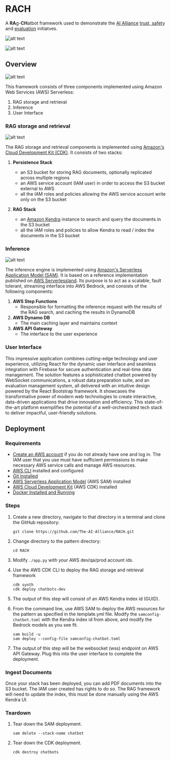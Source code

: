 # RACH

A **RA**g-**CH**atbot framework used to demonstrate the [AI Alliance](https://github.com/The-AI-Alliance) [trust, safety](https://the-ai-alliance.github.io/trust-safety-user-guide/) and [evaluation](https://github.com/The-AI-Alliance/trust-safety-evals) initiatves.



![alt text](./images/NoRag.png)

![alt text](./images/Rag.png)


## Overview
![alt text](./images/Serverless.png)

This framework consists of three components implemented using Amazon Web Services (AWS) Serverless:
1. RAG storage and retrieval
2. Inference
3. User Interface

### RAG storage and retrieval
![alt text](./images/RagStack.png)

The RAG storage and retrieval components is implemented using [Amazon's Cloud Development Kit (CDK)](https://aws.amazon.com/cdk/). It consists of two stacks:

1. **Persistence Stack**
    - an S3 bucket for storing RAG documents, optionally replicated across multiple regions
    - an AWS service account (IAM user) in order to access the S3 bucket external to AWS
    - all the IAM roles and policies allowing the AWS service account write only on the S3 bucket

2. **RAG Stack**
    - an [Amazon Kendra](https://aws.amazon.com/kendra/) instance to search and query the documents in the S3 bucket
    - all the IAM roles and policies to allow Kendra to read / index the documents in the S3 bucket

### Inference
![alt text](./images/InferenceStack.png)

The inference engine is implemented using [Amazon's Serverless Application Model (SAM)](https://aws.amazon.com/serverless/sam/). It is based on a reference implementation published on [AWS Serverlessland](https://github.com/shafkevi/lambda-bedrock-s3-streaming-rag). Its purpose is to act as a scalable, fault tolerant, streaming interface into AWS Bedrock, and consists of the following components:

1. **AWS Step Functions**
   - Responsible for formatting the inference request with the results of the RAG search, and caching the results in DynamoDB
2. **AWS Dynamo DB**
   - The main caching layer and maintains context
3. **AWS API Gateway**
   - The interface to the user experience

### User Interface
This impressive application combines cutting-edge technology and user experience, utilizing React for the dynamic user interface and seamless integration with Firebase for secure authentication and real-time data management. The solution features a sophisticated chatbot powered by WebSocket communications, a robust data preparation suite, and an evaluation management system, all delivered with an intuitive design powered by the React Bootstrap framework. It showcases the transformative power of modern web technologies to create interactive, data-driven applications that drive innovation and efficiency. This state-of-the-art platform exemplifies the potential of a well-orchestrated tech stack to deliver impactful, user-friendly solutions.

## Deployment

### Requirements

* [Create an AWS account](https://portal.aws.amazon.com/gp/aws/developer/registration/index.html) if you do not already have one and log in. The IAM user that you use must have sufficient permissions to make necessary AWS service calls and manage AWS resources.
* [AWS CLI](https://docs.aws.amazon.com/cli/latest/userguide/install-cliv2.html) installed and configured
* [Git Installed](https://git-scm.com/book/en/v2/Getting-Started-Installing-Git)
* [AWS Serverless Application Model](https://docs.aws.amazon.com/serverless-application-model/latest/developerguide/serverless-sam-cli-install.html) (AWS SAM) installed
* [AWS Cloud Development Kit](https://docs.aws.amazon.com/cdk/v2/guide/getting_started.html) (AWS CDK) installed
* [Docker Installed and Running](https://docs.aws.amazon.com/serverless-application-model/latest/developerguide/install-docker.html)


### Steps

1. Create a new directory, navigate to that directory in a terminal and clone the GitHub repository:
    ``` 
    git clone https://github.com/The-AI-Alliance/RACH.git
    ```
1. Change directory to the pattern directory:
    ```
    cd RACH
    ```
1. Modify `./app.py` with your AWS dev/qa/prod account ids.

1. Use the AWS CDK CLI to deploy the RAG storage and retrieval framework
    ```
    cdk synth
    cdk deploy chatbots-dev
    ```
1. The output of this step will consist of an AWS Kendra index id (GUID). 

1. From the command line, use AWS SAM to deploy the AWS resources for the pattern as specified in the template.yml file. Modify the `samconfig-chatbot.toml` with the Kendra index id from above, and modify the Bedrock models as you see fit.
    ```
    sam build -u
    sam deploy --config-file samconfig-chatbot.toml
    ```
1. The output of this step will be the websocket (wss) endpoint on AWS API Gateway. Plug this into the user interface to complete the deployment.

### Ingest Documents
Once your stack has been deployed, you can add PDF documents into the S3 bucket. The IAM user created has rights to do so. The RAG framework will need to update the index, this must be done manually using the AWS Kendra UI.

### Teardown
1. Tear down the SAM deployment.
   ```
   sam delete --stack-name chatbot
   ```
1. Tear down the CDK deployment.
   ```
   cdk destroy chatbots
   ```